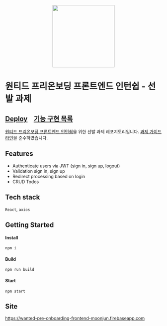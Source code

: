 <div align='center'>
<img src="https://user-images.githubusercontent.com/90181028/218138454-4a90af76-170d-464c-b31b-0235301dbda1.png" height="200px" />
</div>

# 원티드 프리온보딩 프론트엔드 인턴쉽 - 선발 과제

## [Deploy](https://wanted-preonboarding-jiheon788.netlify.app/)&nbsp;&nbsp;&nbsp;&nbsp;[기능 구현 목록](/REQUIREMENTS.md)

[원티드 프리온보딩 프론트엔드 인턴쉽](https://www.wanted.co.kr/events/pre_ob_fe_10)을 위한 선발 과제 레포지토리입니다. [과제 가이드라인](https://github.com/walking-sunset/selection-task)을 준수하였습니다.

## Features

- Authenticate users via JWT (sign in, sign up, logout)
- Validation sign in, sign up
- Redirect processing based on login
- CRUD Todos

## Tech stack

`React`, `axios`

## Getting Started

#### Install
```
npm i
```
#### Build
```
npm run build
```
#### Start
```
npm start
```

## Site
https://wanted-pre-onboarding-frontend-moonjun.firebaseapp.com

